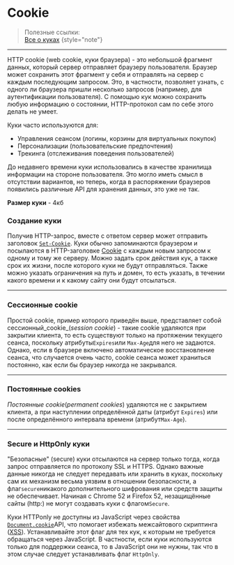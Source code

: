 # Cookie

> Полезные ссылки: <br/>
> [Все о куках](https://developer.mozilla.org/ru/docs/Web/HTTP/Cookies) {style="note"}

------

HTTP cookie (web cookie, куки браузера) - это небольшой фрагмент данных, который сервер отправляет браузеру
пользователя. Браузер может сохранить этот фрагмент у себя и отправлять на сервер с каждым последующим запросом. Это, в
частности, позволяет узнать, с одного ли браузера пришли несколько запросов (например, для аутентификации пользователя).
С помощью кук можно сохранить любую информацию о состоянии, HTTP-протокол сам по себе этого делать не умеет.

Куки часто используются для:

- Управления сеансом (логины, корзины для виртуальных покупок)
- Персонализации (пользовательские предпочтения)
- Трекинга (отслеживания поведения пользователей)

До недавнего времени куки использовались в качестве хранилища информации на стороне пользователя. Это могло иметь смысл
в отсутствии вариантов, но теперь, когда в распоряжении браузеров появились различные API для хранения данных, это уже
не так.

**Размер куки** - 4кб

### Создание куки

Получив HTTP-запрос, вместе с ответом сервер может отправить заголовок [
`Set-Cookie`](https://developer.mozilla.org/ru/docs/Web/HTTP/Headers/Set-Cookie). Куки обычно запоминаются браузером и
посылаются в HTTP-заголовке [Cookie](https://developer.mozilla.org/en-US/docs/Web/HTTP/Headers/Cookie)
с каждым новым запросом к одному и тому же серверу. Можно задать срок действия кук, а также срок их жизни, после
которого куки не будут отправляться. Также можно указать ограничения на путь и домен, то есть указать, в течении какого
времени и к какому сайту они будут отсылаться.

---

### Сессионные cookie

Простой cookie, пример которого приведён выше, представляет собой сессионный_cookie_(_session cookie_) - такие cookie
удаляются при закрытии клиента, то есть существуют только на протяжении текущего сеанса, поскольку атрибуты`Expires`или
`Max-Age`для него не задаются. Однако, если в браузере включено автоматическое восстановление сеанса, что случается
очень часто, cookie сеанса может храниться постоянно, как если бы браузер никогда не закрывался.

---

### Постоянные cookies

_Постоянные cookie_(_permanent cookies_) удаляются не с закрытием клиента, а при наступлении определённой даты (атрибут
`Expires`) или после определённого интервала времени (атрибут`Max-Age`).

---

### Secure и HttpOnly куки

"Безопасные" (secure) куки отсылаются на сервер только тогда, когда запрос отправляется по протоколу SSL и HTTPS. Однако
важные данные никогда не следует передавать или хранить в куках, поскольку сам их механизм весьма уязвим в отношении
безопасности, а флаг`secure`никакого дополнительного шифрования или средств защиты не обеспечивает. Начиная с Chrome 52
и Firefox 52, незащищённые сайты (http:) не могут создавать куки с флагом`Secure`.

Куки HTTPonly не доступны из JavaScript через свойства [
`Document.cookie`](https://developer.mozilla.org/ru/docs/Web/API/Document/cookie)API, что помогает избежать межсайтового
скриптинга ([XSS](https://developer.mozilla.org/en-US/docs/Glossary/Cross-site_scripting)).
Устанавливайте этот флаг для тех кук, к которым не требуется обращаться через JavaScript. В частности, если куки
используются только для поддержки сеанса, то в JavaScript они не нужны, так что в этом случае следует устанавливать флаг
`HttpOnly`.